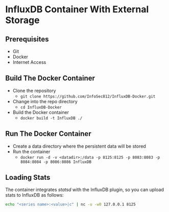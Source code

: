 InfluxDB Container With External Storage
========================================

Prerequisites
-------------

* Git
* Docker
* Internet Access

Build The Docker Container
--------------------------

* Clone the repository
  * ```git clone https://github.com/InfoSec812/InfluxDB-Docker.git```
* Change into the repo directory
  * ```cd InfluxDB-Docker```
* Build the Docker container
  * ```docker build -t InfluxDB ./```

Run The Docker Container
------------------------

* Create a data directory where the persistent data will be stored <datadir>
* Run the container
  * ```docker run -d -v <datadir>:/data -p 8125:8125 -p 8083:8083 -p 8084:8084 -p 8086:8086 InfluxDB```

Loading Stats
-------------

The container integrates *statsd* with the InfluxDB plugin, so you can upload stats to InfluxDB as follows:

```bash
echo "<series name>:<value>|c" | nc -u -w0 127.0.0.1 8125
```
